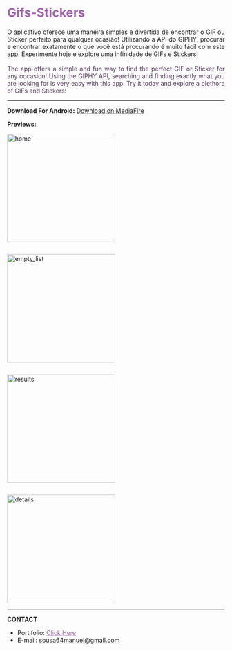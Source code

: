 <h1 style="color:#a066aa">Gifs-Stickers</h1>
<div style="text-align:justify">
O aplicativo oferece uma maneira simples e divertida de encontrar o GIF ou Sticker perfeito para qualquer ocasião! Utilizando a API do GIPHY, procurar e encontrar exatamente o que você está procurando é muito fácil com este app. Experimente hoje e explore uma infinidade de GIFs e Stickers!
</div>

<br>

<div style="text-align:justify; color:#57385d">
The app offers a simple and fun way to find the perfect GIF or Sticker for any occasion! Using the GIPHY API, searching and finding exactly what you are looking for is very easy with this app. Try it today and explore a plethora of GIFs and Stickers!
</div>


<hr>

**Download For Android:** <a href="https://www.mediafire.com/file/w9940fchsqdyqdq/Gifs_%2526_Stickers.apk" target="_blank"> Download on MediaFire </a>

**Previews:**

<div style="display:flex; gap: 2em; flex-wrap:wrap;">
<img src="https://i.postimg.cc/Pqd6zY4C/home.jpg" width="250px" alt="home">
<img src="https://i.postimg.cc/zGCtg0nm/empty-list.jpg" width="250px" alt="empty_list">
<img src="https://i.postimg.cc/MTTdgwgx/results.jpg" width="250px" alt="results">
<img src="https://i.postimg.cc/BvNmhbYM/details.jpg" width="250px" alt="details">

</div>
<hr>

**CONTACT**

* Portifolio: <a style="color:#a066aa" href="https://soudev.netlify.app/" target="_blank">Click Here</a>
* E-mail: <a style="color:#a066aa" href="mailto:sousa64manuel@gmail.com" >sousa64manuel@gmail.com</a>